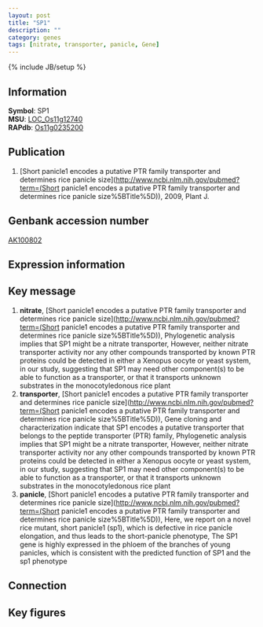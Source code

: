 ```yaml
---
layout: post
title: "SP1"
description: ""
category: genes
tags: [nitrate, transporter, panicle, Gene]
---
```

{% include JB/setup %}

## Information
__Symbol__: SP1  
__MSU__: [LOC_Os11g12740](http://rice.plantbiology.msu.edu/cgi-bin/ORF_infopage.cgi?orf=LOC_Os11g12740)  
__RAPdb__: [Os11g0235200](http://rapdb.dna.affrc.go.jp/viewer/gbrowse_details/irgsp1?name=Os11g0235200)  

## Publication
1. [Short panicle1 encodes a putative PTR family transporter and determines rice panicle size](http://www.ncbi.nlm.nih.gov/pubmed?term=(Short panicle1 encodes a putative PTR family transporter and determines rice panicle size%5BTitle%5D)), 2009, Plant J.

## Genbank accession number
[AK100802](http://www.ncbi.nlm.nih.gov/nuccore/AK100802)

## Expression information

## Key message
1. __nitrate__, [Short panicle1 encodes a putative PTR family transporter and determines rice panicle size](http://www.ncbi.nlm.nih.gov/pubmed?term=(Short panicle1 encodes a putative PTR family transporter and determines rice panicle size%5BTitle%5D)),  Phylogenetic analysis implies that SP1 might be a nitrate transporter, However, neither nitrate transporter activity nor any other compounds transported by known PTR proteins could be detected in either a Xenopus oocyte or yeast system, in our study, suggesting that SP1 may need other component(s) to be able to function as a transporter, or that it transports unknown substrates in the monocotyledonous rice plant
2. __transporter__, [Short panicle1 encodes a putative PTR family transporter and determines rice panicle size](http://www.ncbi.nlm.nih.gov/pubmed?term=(Short panicle1 encodes a putative PTR family transporter and determines rice panicle size%5BTitle%5D)),  Gene cloning and characterization indicate that SP1 encodes a putative transporter that belongs to the peptide transporter (PTR) family, Phylogenetic analysis implies that SP1 might be a nitrate transporter, However, neither nitrate transporter activity nor any other compounds transported by known PTR proteins could be detected in either a Xenopus oocyte or yeast system, in our study, suggesting that SP1 may need other component(s) to be able to function as a transporter, or that it transports unknown substrates in the monocotyledonous rice plant
3. __panicle__, [Short panicle1 encodes a putative PTR family transporter and determines rice panicle size](http://www.ncbi.nlm.nih.gov/pubmed?term=(Short panicle1 encodes a putative PTR family transporter and determines rice panicle size%5BTitle%5D)),  Here, we report on a novel rice mutant, short panicle1 (sp1), which is defective in rice panicle elongation, and thus leads to the short-panicle phenotype, The SP1 gene is highly expressed in the phloem of the branches of young panicles, which is consistent with the predicted function of SP1 and the sp1 phenotype

## Connection

## Key figures


